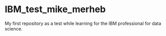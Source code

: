# IBM_test_mike_merheb
My first repository as a test while learning for the IBM professional for data science.

